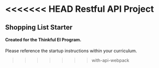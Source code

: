 <<<<<<< HEAD
Restful API Project
=======
## Shopping List Starter

#### Created for the Thinkful EI Program.

Please reference the startup instructions within your curriculum.
>>>>>>> with-api-webpack
